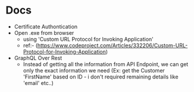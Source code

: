 # Docs
* Certificate Authontication
* Open .exe from browser
     *  using 'Custom URL Protocol for Invoking Application' 
     *  ref:- (https://www.codeproject.com/Articles/332206/Custom-URL-Protocol-for-Invoking-Application) 
* GraphQL Over Rest
     * Instead of getting all the information from API Endpoint, we can get only the exact information we need (Ex: get the Customer 'FirstName' based on ID - i don't required remaining details like 'email' etc..)     
